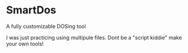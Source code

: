 # SmartDos
A fully customizable DOSing tool

I was just practicing using multipule files.
Dont be a "script kiddie" make your own tools!
